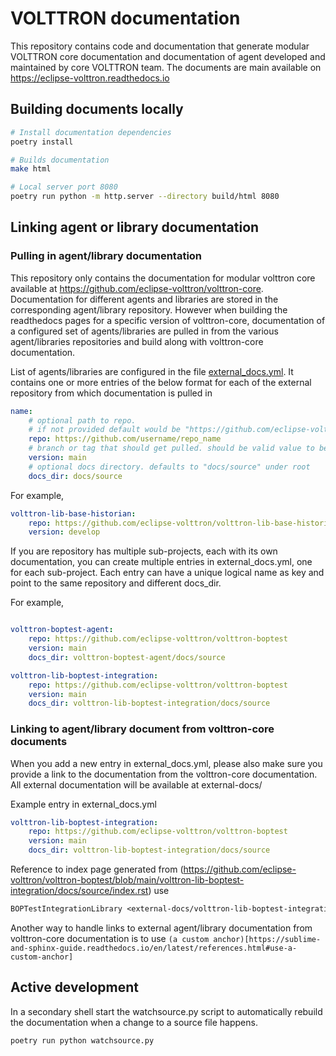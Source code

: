 # VOLTTRON documentation

This repository contains code and documentation that generate modular VOLTTRON core documentation and 
documentation of agent developed and maintained by core VOLTTRON team. The documents are main available 
on https://eclipse-volttron.readthedocs.io

## Building documents locally

```bash
# Install documentation dependencies
poetry install

# Builds documentation
make html

# Local server port 8080
poetry run python -m http.server --directory build/html 8080
```

## Linking agent or library documentation

### Pulling in agent/library documentation

This repository only contains the documentation for modular volttron core available at 
https://github.com/eclipse-volttron/volttron-core. Documentation for different agents and libraries are stored in the 
corresponding agent/library repository. However when building the readthedocs pages for a specific version of 
volttron-core, documentation of a configured set of agents/libraries are pulled in from the various agent/libraries 
repositories and build along with volttron-core documentation. 

List of agents/libraries are configured in the file  [external_docs.yml](source/external_docs.yml). It contains one or 
more entries of the below format for each of the external repository from which documentation is pulled in

```yaml
name: 
    # optional path to repo.
    # if not provided default would be "https://github.com/eclipse-volttron/" + agent/library/project name(parent element)
    repo: https://github.com/username/repo_name
    # branch or tag that should get pulled. should be valid value to be used wtih git checkout. ex. branch, tag
    version: main
    # optional docs directory. defaults to "docs/source" under root
    docs_dir: docs/source
```

For example, 
```yaml
volttron-lib-base-historian:
    repo: https://github.com/eclipse-volttron/volttron-lib-base-historian
    version: develop
```
If you are repository has multiple sub-projects, each with its own documentation, you can create multiple entries in 
external_docs.yml, one for each sub-project. Each entry can have a unique logical name as key and point to the 
same repository and different docs_dir. 

For example, 
```yaml

volttron-boptest-agent:
    repo: https://github.com/eclipse-volttron/volttron-boptest
    version: main
    docs_dir: volttron-boptest-agent/docs/source

volttron-lib-boptest-integration:
    repo: https://github.com/eclipse-volttron/volttron-boptest
    version: main
    docs_dir: volttron-lib-boptest-integration/docs/source
```

### Linking to agent/library document from volttron-core documents

When you add a new entry in external_docs.yml, please also make sure you provide a link to the documentation from the 
volttron-core documentation. All external documentation will be available at external-docs/<yaml entry key for the repo>

Example entry in external_docs.yml

```yaml
volttron-lib-boptest-integration:
    repo: https://github.com/eclipse-volttron/volttron-boptest
    version: main
    docs_dir: volttron-lib-boptest-integration/docs/source
```

Reference to index page generated from (https://github.com/eclipse-volttron/volttron-boptest/blob/main/volttron-lib-boptest-integration/docs/source/index.rst)
use 

```rst
BOPTestIntegrationLibrary <external-docs/volttron-lib-boptest-integration/index>
```
Another way to handle links to external agent/library documentation from volttron-core documentation is to use 
`(a custom anchor)[https://sublime-and-sphinx-guide.readthedocs.io/en/latest/references.html#use-a-custom-anchor]`

## Active development

In a secondary shell start the watchsource.py script to automatically rebuild the
documentation when a change to a source file happens.

```bash
poetry run python watchsource.py
```


